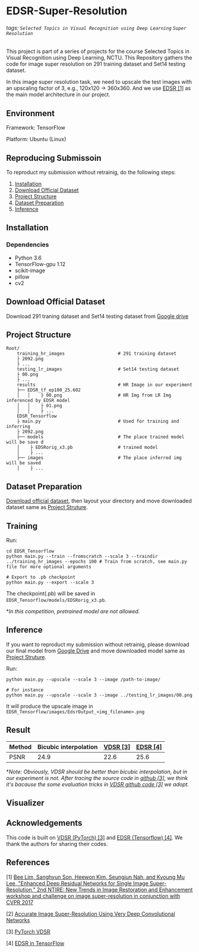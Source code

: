 # EDSR-Super-Resolution

###### tags: `Selected Topics in Visual Recognition using Deep Learning` `Super Resolution`

This project is part of a series of projects for the course Selected Topics in Visual Recognition using Deep Learning, NCTU. This Repository gathers the code for image super resolution on 291 training dataset and Set14 testing dataset.

In this image super resolution task, we need to upscale the test images with an upscaling factor of 3, e.g., 120x120 -> 360x360. And we use [EDSR [1]](https://arxiv.org/pdf/1707.02921.pdf) as the main model architecture in our project.

## Environment
Framework: TensorFlow

Platform: Ubuntu (Linux)

## Reproducing Submissoin
To reproduct my submission without retrainig, do the following steps:

1. [Installation](#Installation)
2. [Download Official Dataset](#Download-Official-Dataset)
3. [Project Structure](#Project-Structure)
4. [Dataset Preparation](#Dataset-Preparation)
5. [Inference](#Inference)

## Installation

### Dependencies
- Python 3.6
- TensorFlow-gpu 1.12
- scikit-image
- pillow
- cv2

## Download Official Dataset
Download 291 traning dataset and Set14 testing dataset from [Google drive](https://drive.google.com/drive/folders/1r_vkLBCc2_d7J-rNWrgCzZUkQobvurAS?usp=sharing)

## Project Structure
```
Root/
    training_hr_images                    # 291 training dataset
    ├ 2092.png
    ├ ...
    testing_lr_images                     # Set14 testing dataset
    ├ 00.png 
    ├ ...
    results                               # HR Image in our experiment
    ├── EDSR_tf_ep100_25.602 
    │   │    ├ 00.png                     # HR Img from LR Img inferenced by EDSR model
    │   │    ├ 01.png
    │   │    ├ ...
    EDSR_Tensorflow 
    ├ main.py                             # Used for training and inferring
    ├ 2092.png
    ├── models                            # The place trained model will be save d
    │    ├ EDSRorig_x3.pb                 # trained model
    │    ├ ...
    ├── images                            # The place inferred img will be saved 
    │    ├ ...
```

## Dataset Preparation
[Download official dataset](#Download-Official-Dataset), then layout your directory and move downloaded dataset same as [Project Struture](#Project-Structure).

## Training 
Run:
```
cd EDSR_Tensorflow
python main.py --train --fromscratch --scale 3 --traindir ../training_hr_images --epochs 100 # Train from scratch, see main.py file for more optional arguments

# Export to .pb checkpoint 
python main.py --export --scale 3
```
The checkpoint(.pb) will be saved in ```EDSR_Tensorflow/models/EDSRorig_x3.pb```.

**In this competition, pretrained model are not allowed.*
## Inference
If you want to reproduct my submission without retrainig, please download our final model from [Google Drive]() and move downloaded model same as [Project Struture](#Project-Structure).

Run:
```
python main.py --upscale --scale 3 --image /path-to-image/

# For instance
python main.py --upscale --scale 3 --image ../testing_lr_images/00.png 
```
It will produce the upscale image in ```EDSR_Tensorflow/images/EdsrOutput_<img_filename>.png```

## Result

| Method | Bicubic interpolation | [VDSR [3]](https://github.com/twtygqyy/pytorch-vdsr) | [EDSR [4]](https://github.com/Saafke/EDSR_Tensorflow)
| -------- | -------- | -------- | -------- |
| PSNR     | 24.9     | 22.6     | 25.6     |

**Note: Obviously, VDSR should be better than bicubic interpolation, but in our experiment is not. After tracing the source code in [github [3]](https://github.com/twtygqyy/pytorch-vdsr), we think it's bacause the some evaluation tricks in [VDSR github code [3]](https://github.com/twtygqyy/pytorch-vdsr) we adopt.*

## Visualizer 

## Acknowledgements
This code is built on [VDSR (PyTorch) [3]](https://github.com/twtygqyy/pytorch-vdsr) and [EDSR (Tensorflow) [4]](https://github.com/Saafke/EDSR_Tensorflow). We thank the authors for sharing their codes.
## References
[1] [Bee Lim, Sanghyun Son, Heewon Kim, Seungjun Nah, and Kyoung Mu Lee, "Enhanced Deep Residual Networks for Single Image Super-Resolution," 2nd NTIRE: New Trends in Image Restoration and Enhancement workshop and challenge on image super-resolution in conjunction with CVPR 2017](https://arxiv.org/pdf/1707.02921.pdf)

[2] [Accurate Image Super-Resolution Using Very Deep Convolutional Networks ](https://cv.snu.ac.kr/research/VDSR/)

[3] [PyTorch VDSR](https://github.com/twtygqyy/pytorch-vdsr)

[4] [EDSR in TensorFlow](https://github.com/Saafke/EDSR_Tensorflow)



